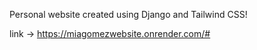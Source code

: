 Personal website created using Django and Tailwind CSS!

link -> https://miagomezwebsite.onrender.com/#
